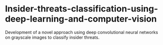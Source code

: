 # Insider-threats-classification-using-deep-learning-and-computer-vision
Development of a novel approach using deep convolutional neural networks on grayscale images to classify insider threats.

